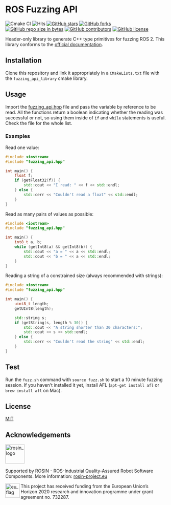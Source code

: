 # ROS Fuzzing API
![Cmake CI](https://github.com/JnxF/ros_fuzzing_api/workflows/Cmake%20CI/badge.svg)
![Hits](https://visitor-badge.glitch.me/badge?page_id=jnxf._ros_fuzzing_api)
[![GitHub stars](https://img.shields.io/github/stars/JnxF/ros_fuzzing_api.svg)](https://GitHub.com/JnxF/ros_fuzzing_api/stargazers/)
[![GitHub forks](https://img.shields.io/github/forks/JnxF/ros_fuzzing_api.svg)](https://GitHub.com/JnxF/ros_fuzzing_api/network/)
[![GitHub repo size in bytes](https://img.shields.io/github/repo-size/JnxF/ros_fuzzing_api.svg)](https://github.com/JnxF/ros_fuzzing_api)
[![GitHub contributors](https://img.shields.io/github/contributors/JnxF/ros_fuzzing_api.svg)](https://GitHub.com/JnxF/ros_fuzzing_api/graphs/contributors/)
[![GitHub license](http://img.shields.io/github/license/JnxF/ros_fuzzing_api.svg)](https://github.com/JnxF/ros_fuzzing_api/blob/master/LICENSE)

Header-only library to generate C++ type primitives for fuzzing ROS 2. This library conforms to the [official documentation](https://design.ros2.org/articles/generated_interfaces_cpp.html#mapping-of-primitive-types).

## Installation

Clone this repository and link it appropriately in a `CMakeLists.txt` file with the `fuzzing_api_library` cmake library.

## Usage

Import the [fuzzing_api.hpp](src/fuzzing_api.hpp) file and pass the variable by reference to be read. All the functions return a boolean indicating whether the reading was successful or not, so using them inside of `if` and `while` statements is useful. Check the file for the whole list.

### Examples

Read one value:

```c++
#include <iostream>
#include "fuzzing_api.hpp"

int main() {
    float f;
    if (getFloat32(f)) {
        std::cout << "I read: " << f << std::endl;
    } else {
        std::cerr << "Couldn't read a float" << std::endl;
    }
}
```
Read as many pairs of values as possible:

```c++
#include <iostream>
#include "fuzzing_api.hpp"

int main() {
    int8_t a, b;
    while (getInt8(a) && getInt8(b)) {
        std::cout << "a = " << a << std::endl;
        std::cout << "b = " << a << std::endl;
    }
}
```

Reading a string of a constrained size (always recommended with strings):

```c++
#include <iostream>
#include "fuzzing_api.hpp"

int main() {
    uint8_t length;
    getUInt8(length);

    std::string s;
    if (getString(s, length % 30)) {
        std::cout << "A string shorter than 30 characters:";
        std::cout << s << std::endl;
    } else {
        std::cerr << "Couldn't read the string" << std::endl;
    }
}
```

## Test
Run the `fuzz.sh` command with `source fuzz.sh` to start a 10 minute fuzzing session. If you haven't installed it yet, install AFL (`apt-get install afl` or `brew install afl` on Mac).


## License
[MIT](https://choosealicense.com/licenses/mit/)

## Acknowledgements

<!--
    ROSIN acknowledgement from the ROSIN press kit
    @ https://github.com/rosin-project/press_kit
-->

<a href="http://rosin-project.eu">
  <img src="http://rosin-project.eu/wp-content/uploads/rosin_ack_logo_wide.png" alt="rosin_logo" height="60">
</a>

Supported by ROSIN - ROS-Industrial Quality-Assured Robot Software Components.
More information: <a href="http://rosin-project.eu">rosin-project.eu</a>

<img src="http://rosin-project.eu/wp-content/uploads/rosin_eu_flag.jpg" alt="eu_flag" height="45" align="left" >

This project has received funding from the European Union’s Horizon 2020 research and innovation programme under grant agreement no. 732287.

